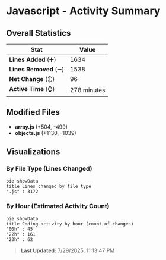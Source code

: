 # Javascript - Activity Summary 

## Overall Statistics

| Stat                   | Value                                                             |
| ---------------------- | ----------------------------------------------------------------- |
| **Lines Added** (➕)   | 1634                                          |
| **Lines Removed** (➖) | 1538                                        |
| **Net Change** (↕)    | 96                |
| **Active Time** (⌚)   | 278 minutes |


## Modified Files
- **array.js** (+504, -499)
- **objects.js** (+1130, -1039)

## Visualizations

### By File Type (Lines Changed)

```mermaid
pie showData
title Lines changed by file type
".js" : 3172
```

### By Hour (Estimated Activity Count)

```mermaid
pie showData
title Coding activity by hour (count of changes)
"00h" : 45
"22h" : 161
"23h" : 62
```


> **Last Updated:** 7/29/2025, 11:13:47 PM